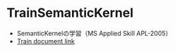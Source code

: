 # TrainSemanticKernel
- SemanticKernelの学習（MS Applied Skill APL-2005）
- [Train document link](https://learn.microsoft.com/ja-jp/training/paths/develop-ai-agents-azure-open-ai-semantic-kernel-sdk/)

